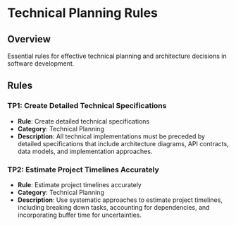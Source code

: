 # Technical Planning Rules

## Overview
Essential rules for effective technical planning and architecture decisions in software development.

## Rules

### TP1: Create Detailed Technical Specifications
- **Rule**: Create detailed technical specifications
- **Category**: Technical Planning
- **Description**: All technical implementations must be preceded by detailed specifications that include architecture diagrams, API contracts, data models, and implementation approaches.

### TP2: Estimate Project Timelines Accurately
- **Rule**: Estimate project timelines accurately
- **Category**: Technical Planning
- **Description**: Use systematic approaches to estimate project timelines, including breaking down tasks, accounting for dependencies, and incorporating buffer time for uncertainties.
